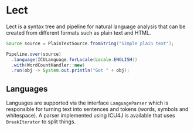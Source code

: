 # Lect

Lect is a syntax tree and pipeline for natural language analysis that can be
created from different formats such as plain text and HTML.

```java
Source source = PlainTextSource.fromString("Simple plain text");

Pipeline.over(source)
  .language(ICULanguage.forLocale(Locale.ENGLISH))
  .with(WordCountHandler::new)
  .run(obj -> System.out.println("Got " + obj);
```

## Languages

Languages are supported via the interface `LanguageParser` which is responsible
for turning text into sentences and tokens (words, symbols and whitespace).
A parser implemented using ICU4J is available that uses `BreakIterator` to split
things.
 